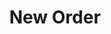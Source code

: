---
title: "New Order"
summary: "Formed 1980 in Manchester, United Kingdom shortly after the suicide of Members: , , , , , ."
image: "new-order.jpg"
apple_music_artist_url: "https://music.apple.com/gb/artist/new-order/176722"
---